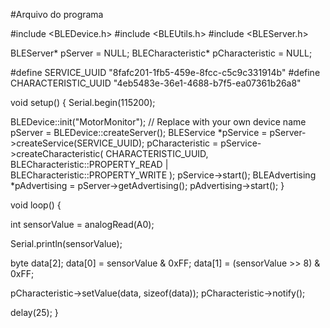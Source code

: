 #Arquivo do programa 

#include <BLEDevice.h>
#include <BLEUtils.h>
#include <BLEServer.h>

BLEServer* pServer = NULL;
BLECharacteristic* pCharacteristic = NULL;

#define SERVICE_UUID        "8fafc201-1fb5-459e-8fcc-c5c9c331914b" 
#define CHARACTERISTIC_UUID "4eb5483e-36e1-4688-b7f5-ea07361b26a8" 

void setup() {
  Serial.begin(115200);
  
  BLEDevice::init("MotorMonitor"); // Replace with your own device name
  pServer = BLEDevice::createServer();
  BLEService *pService = pServer->createService(SERVICE_UUID);
  pCharacteristic = pService->createCharacteristic(
                      CHARACTERISTIC_UUID,
                      BLECharacteristic::PROPERTY_READ |
                      BLECharacteristic::PROPERTY_WRITE
                    );
  pService->start();
  BLEAdvertising *pAdvertising = pServer->getAdvertising();
  pAdvertising->start();
}

void loop() {
 
  int sensorValue = analogRead(A0); 

  Serial.println(sensorValue);

  byte data[2];
  data[0] = sensorValue & 0xFF; 
  data[1] = (sensorValue >> 8) & 0xFF; 

  pCharacteristic->setValue(data, sizeof(data));
  pCharacteristic->notify();
  
  delay(25); 
}

